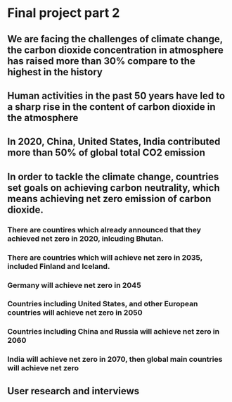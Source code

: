 # Final project part 2
## We are facing the challenges of climate change, the carbon dioxide concentration in atmosphere has raised more than 30% compare to the highest in the history
<div class="flourish-embed flourish-chart" data-src="visualisation/7963584"><script src="https://public.flourish.studio/resources/embed.js"></script></div>


## Human activities in the past 50 years have led to a sharp rise in the content of carbon dioxide in the atmosphere
<div class="flourish-embed flourish-chart" data-src="visualisation/7963283"><script src="https://public.flourish.studio/resources/embed.js"></script></div>

## In 2020, China, United States, India contributed more than 50% of global total CO2 emission
<div class="flourish-embed flourish-hierarchy" data-src="visualisation/7964027"><script src="https://public.flourish.studio/resources/embed.js"></script></div>

## In order to tackle the climate change, countries set goals on achieving carbon neutrality, which means achieving net zero emission of carbon dioxide. 

### There are countires which already announced that they achieved net zero in 2020, inlcuding Bhutan.
<div class="flourish-embed flourish-hierarchy" data-src="visualisation/7964801"><script src="https://public.flourish.studio/resources/embed.js"></script></div>


### There are countries which will achieve net zero in 2035, included Finland and Iceland.
<div class="flourish-embed flourish-hierarchy" data-src="visualisation/7964954"><script src="https://public.flourish.studio/resources/embed.js"></script></div>

### Germany will achieve net zero in 2045
<div class="flourish-embed flourish-hierarchy" data-src="visualisation/7964975"><script src="https://public.flourish.studio/resources/embed.js"></script></div>

### Countries including United States, and other European countries will achieve net zero in 2050
<div class="flourish-embed flourish-hierarchy" data-src="visualisation/7964985"><script src="https://public.flourish.studio/resources/embed.js"></script></div>


### Countries including China and Russia will achieve net zero in 2060
<div class="flourish-embed flourish-hierarchy" data-src="visualisation/7965004"><script src="https://public.flourish.studio/resources/embed.js"></script></div>

### India will achieve net zero in 2070, then global main countries will achieve net zero
<div class="flourish-embed flourish-hierarchy" data-src="visualisation/7965025"><script src="https://public.flourish.studio/resources/embed.js"></script></div>

### 



## User research and interviews
